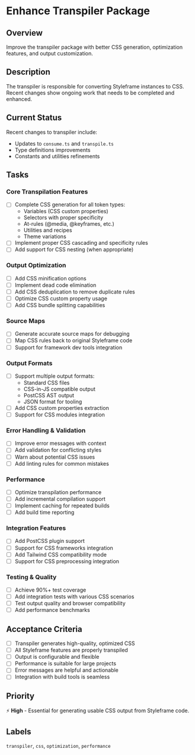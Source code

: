 # Enhance Transpiler Package

## Overview
Improve the transpiler package with better CSS generation, optimization features, and output customization.

## Description
The transpiler is responsible for converting Styleframe instances to CSS. Recent changes show ongoing work that needs to be completed and enhanced.

## Current Status
Recent changes to transpiler include:
- Updates to `consume.ts` and `transpile.ts`
- Type definitions improvements
- Constants and utilities refinements

## Tasks

### Core Transpilation Features
- [ ] Complete CSS generation for all token types:
  - Variables (CSS custom properties)
  - Selectors with proper specificity
  - At-rules (@media, @keyframes, etc.)
  - Utilities and recipes
  - Theme variations
- [ ] Implement proper CSS cascading and specificity rules
- [ ] Add support for CSS nesting (when appropriate)

### Output Optimization
- [ ] Add CSS minification options
- [ ] Implement dead code elimination
- [ ] Add CSS deduplication to remove duplicate rules
- [ ] Optimize CSS custom property usage
- [ ] Add CSS bundle splitting capabilities

### Source Maps
- [ ] Generate accurate source maps for debugging
- [ ] Map CSS rules back to original Styleframe code
- [ ] Support for framework dev tools integration

### Output Formats
- [ ] Support multiple output formats:
  - Standard CSS files
  - CSS-in-JS compatible output
  - PostCSS AST output
  - JSON format for tooling
- [ ] Add CSS custom properties extraction
- [ ] Support for CSS modules integration

### Error Handling & Validation
- [ ] Improve error messages with context
- [ ] Add validation for conflicting styles
- [ ] Warn about potential CSS issues
- [ ] Add linting rules for common mistakes

### Performance
- [ ] Optimize transpilation performance
- [ ] Add incremental compilation support
- [ ] Implement caching for repeated builds
- [ ] Add build time reporting

### Integration Features
- [ ] Add PostCSS plugin support
- [ ] Support for CSS frameworks integration
- [ ] Add Tailwind CSS compatibility mode
- [ ] Support for CSS preprocessing integration

### Testing & Quality
- [ ] Achieve 90%+ test coverage
- [ ] Add integration tests with various CSS scenarios
- [ ] Test output quality and browser compatibility
- [ ] Add performance benchmarks

## Acceptance Criteria
- [ ] Transpiler generates high-quality, optimized CSS
- [ ] All Styleframe features are properly transpiled
- [ ] Output is configurable and flexible
- [ ] Performance is suitable for large projects
- [ ] Error messages are helpful and actionable
- [ ] Integration with build tools is seamless

## Priority
⚡ **High** - Essential for generating usable CSS output from Styleframe code.

## Labels
`transpiler`, `css`, `optimization`, `performance`
